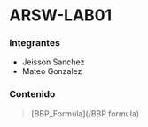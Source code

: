 # ARSW-LAB01

### Integrantes

- Jeisson Sanchez
- Mateo Gonzalez

### Contenido

> [BBP_Formula](/BBP formula)


